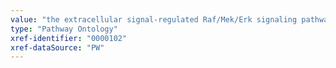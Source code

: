 ```yaml
---
value: "the extracellular signal-regulated Raf/Mek/Erk signaling pathway"
type: "Pathway Ontology"
xref-identifier: "0000102"
xref-dataSource: "PW"
---
```

